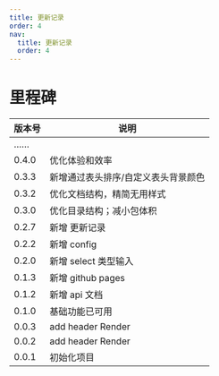 ```yaml
---
title: 更新记录
order: 4
nav:
  title: 更新记录
  order: 4
---
```


# 里程碑

| 版本号 | 说明                                |
| ------ | ----------------------------------- |
| ……     | <div style="width:80%"></div>       |
| 0.4.0  | 优化体验和效率                      |
| 0.3.3  | 新增通过表头排序/自定义表头背景颜色 |
| 0.3.2  | 优化文档结构，精简无用样式          |
| 0.3.0  | 优化目录结构；减小包体积            |
| 0.2.7  | 新增 更新记录                       |
| 0.2.2  | 新增 config                         |
| 0.2.0  | 新增 select 类型输入                |
| 0.1.3  | 新增 github pages                   |
| 0.1.2  | 新增 api 文档                       |
| 0.1.0  | 基础功能已可用                      |
| 0.0.3  | add header Render                   |
| 0.0.2  | add header Render                   |
| 0.0.1  | 初始化项目                          |
